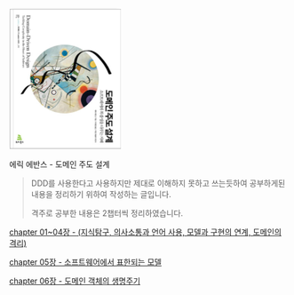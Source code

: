 
<div>
    <img src="./book.png" style="width: 201px; margin: 0 auto;">
    <p>에릭 에반스 - 도메인 주도 설계</p>
</div>


 > DDD를 사용한다고 사용하지만 제대로 이해하지 못하고 쓰는듯하여 공부하게된 내용을 정리하기 위하여 작성하는 글입니다.
 > 
 > 격주로 공부한 내용은 2챕터씩 정리하였습니다. 
 > 


[chapter 01~04장 - (지식탐구, 의사소통과 언어 사용, 모델과 구현의 연계, 도메인의 격리)](https://github.com/YunNote/TIL/tree/master/DomainDrivenDesign/chaprer_01)

[chapter 05장 - 소프트웨어에서 표한되는 모델](https://github.com/YunNote/TIL/tree/master/DomainDrivenDesign/chapter_05)

[chapter 06장 - 도메인 객체의 생명주기](https://github.com/YunNote/TIL/tree/master/DomainDrivenDesign/chapter_06)
